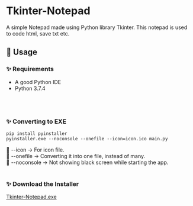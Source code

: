 # Tkinter-Notepad

A simple Notepad made using Python library Tkinter. This notepad is used to code html, save txt etc.

## 🌟 Usage

### ✨ Requirements
- A good Python IDE
- Python 3.7.4
<br />
<br />

### ✨ Converting to EXE
```
pip install pyinstaller
pyinstaller.exe --noconsole --onefile --icon=icon.ico main.py
```

💫 --icon -> For icon file. <br />
💫 --onefile -> Converting it into one file, instead of many. <br />
💫 --noconsole -> Not showing black screen while starting the app. <br />
<br />

### ✨ Download the Installer
<a download href = './Tkinter-Notepad.exe'>Tkinter-Notepad.exe</a>

